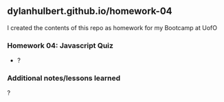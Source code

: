 ## dylanhulbert.github.io/homework-04
I created the contents of this repo as homework for my Bootcamp at UofO
### Homework 04: Javascript Quiz
* ?
### Additional notes/lessons learned
?
